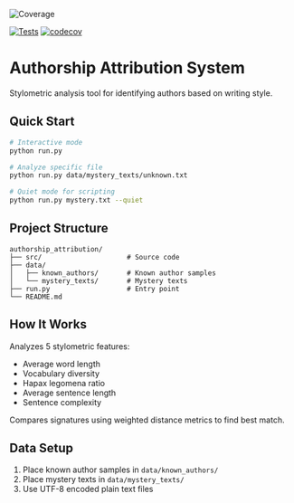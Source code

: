 ![Coverage](https://img.shields.io/badge/coverage-82%25-yellowgreen)

[![Tests](https://github.com/tienpdinh/cisc691/workflows/Tests%20and%20Coverage/badge.svg)](https://github.com/tienpdinh/cisc691/actions)
[![codecov](https://codecov.io/gh/tienpdinh/cisc691/branch/main/graph/badge.svg)](https://codecov.io/gh/tienpdinh/cisc691)

# Authorship Attribution System

Stylometric analysis tool for identifying authors based on writing style.

## Quick Start

```bash
# Interactive mode
python run.py

# Analyze specific file
python run.py data/mystery_texts/unknown.txt

# Quiet mode for scripting
python run.py mystery.txt --quiet
```

## Project Structure

```
authorship_attribution/
├── src/                     # Source code
├── data/
│   ├── known_authors/       # Known author samples
│   └── mystery_texts/       # Mystery texts
├── run.py                   # Entry point
└── README.md
```

## How It Works

Analyzes 5 stylometric features:
- Average word length
- Vocabulary diversity  
- Hapax legomena ratio
- Average sentence length
- Sentence complexity

Compares signatures using weighted distance metrics to find best match.

## Data Setup

1. Place known author samples in `data/known_authors/`
2. Place mystery texts in `data/mystery_texts/`
3. Use UTF-8 encoded plain text files